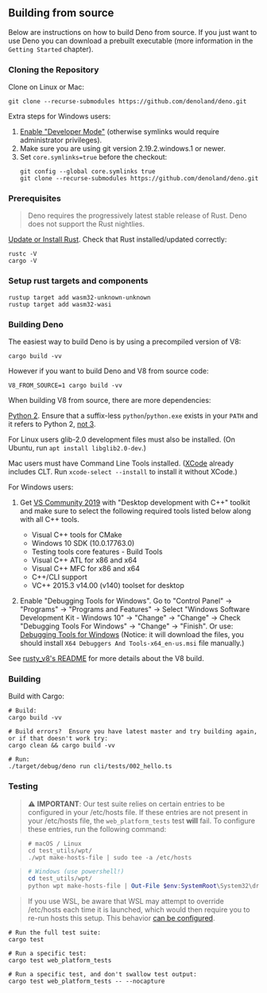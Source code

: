 ## Building from source

Below are instructions on how to build Deno from source. If you just want to use
Deno you can download a prebuilt executable (more information in the
`Getting Started` chapter).

### Cloning the Repository

Clone on Linux or Mac:

```shell
git clone --recurse-submodules https://github.com/denoland/deno.git
```

Extra steps for Windows users:

1. [Enable "Developer Mode"](https://www.google.com/search?q=windows+enable+developer+mode)
   (otherwise symlinks would require administrator privileges).
2. Make sure you are using git version 2.19.2.windows.1 or newer.
3. Set `core.symlinks=true` before the checkout:
   ```shell
   git config --global core.symlinks true
   git clone --recurse-submodules https://github.com/denoland/deno.git
   ```

### Prerequisites

> Deno requires the progressively latest stable release of Rust. Deno does not
> support the Rust nightlies.

[Update or Install Rust](https://www.rust-lang.org/tools/install). Check that
Rust installed/updated correctly:

```
rustc -V
cargo -V
```

### Setup rust targets and components

```shell
rustup target add wasm32-unknown-unknown
rustup target add wasm32-wasi
```

### Building Deno

The easiest way to build Deno is by using a precompiled version of V8:

```
cargo build -vv
```

However if you want to build Deno and V8 from source code:

```
V8_FROM_SOURCE=1 cargo build -vv
```

When building V8 from source, there are more dependencies:

[Python 2](https://www.python.org/downloads). Ensure that a suffix-less
`python`/`python.exe` exists in your `PATH` and it refers to Python 2,
[not 3](https://github.com/denoland/deno/issues/464#issuecomment-411795578).

For Linux users glib-2.0 development files must also be installed. (On Ubuntu,
run `apt install libglib2.0-dev`.)

Mac users must have Command Line Tools installed.
([XCode](https://developer.apple.com/xcode/) already includes CLT. Run
`xcode-select --install` to install it without XCode.)

For Windows users:

1. Get [VS Community 2019](https://www.visualstudio.com/downloads/) with
   "Desktop development with C++" toolkit and make sure to select the following
   required tools listed below along with all C++ tools.

   - Visual C++ tools for CMake
   - Windows 10 SDK (10.0.17763.0)
   - Testing tools core features - Build Tools
   - Visual C++ ATL for x86 and x64
   - Visual C++ MFC for x86 and x64
   - C++/CLI support
   - VC++ 2015.3 v14.00 (v140) toolset for desktop

2. Enable "Debugging Tools for Windows". Go to "Control Panel" → "Programs" →
   "Programs and Features" → Select "Windows Software Development Kit - Windows
   10" → "Change" → "Change" → Check "Debugging Tools For Windows" → "Change" →
   "Finish". Or use:
   [Debugging Tools for Windows](https://docs.microsoft.com/en-us/windows-hardware/drivers/debugger/)
   (Notice: it will download the files, you should install
   `X64 Debuggers And Tools-x64_en-us.msi` file manually.)

See [rusty_v8's README](https://github.com/denoland/rusty_v8) for more details
about the V8 build.

### Building

Build with Cargo:

```shell
# Build:
cargo build -vv

# Build errors?  Ensure you have latest master and try building again, or if that doesn't work try:
cargo clean && cargo build -vv

# Run:
./target/debug/deno run cli/tests/002_hello.ts
```

### Testing

> :warning: **IMPORTANT**: Our test suite relies on certain entries to be
> configured in your /etc/hosts file. If these entries are not present in your
> /etc/hosts file, the `web_platform_tests` test **will** fail. To configure
> these entries, run the following command:

> ```shell
> # macOS / Linux
> cd test_utils/wpt/
> ./wpt make-hosts-file | sudo tee -a /etc/hosts
> ```

> ```powershell
> # Windows (use powershell!)
> cd test_utils/wpt/
> python wpt make-hosts-file | Out-File $env:SystemRoot\System32\drivers\etc\hosts -Encoding ascii -Append
> ```

> If you use WSL, be aware that WSL may attempt to override /etc/hosts each time
> it is launched, which would then require you to re-run hosts this setup. This
> behavior
> [can be configured](https://docs.microsoft.com/en-us/windows/wsl/wsl-config#network).

```shell
# Run the full test suite:
cargo test

# Run a specific test:
cargo test web_platform_tests

# Run a specific test, and don't swallow test output:
cargo test web_platform_tests -- --nocapture
```
